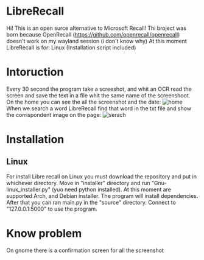 # LibreRecall
Hi! This is an open surce alternative to Microsoft Recall!
Thi broject was born because OpenRecall (https://github.com/openrecall/openrecall) doesn't work on my wayland session (i don't know why)
At this moment LibreRecall is for:
Linux (Installation script included)
# Intoruction
Every 30 second the program take a screeshot, and whit an OCR read the screen and save the text in a file whit the same name of the screenshoot. On the home you can see the all the screenshot and the date:
![home](https://github.com/IlNonoP/LibreRecall/assets/172937845/cb03c9eb-b3d2-416b-8e1e-7ac641e6aaa0)
When we search a word LibreRecall find that word in the txt file and show the corrispondent image on the page:
![serach](https://github.com/IlNonoP/LibreRecall/assets/172937845/5968d16d-3442-4287-8cc9-cce78e9a3e24)

# Installation
## Linux
For install Libre recall on Linux you must download the repository and put in whichever directory. Move in "installer" directory and run "Gnu-linux_installer.py" (yuo need python installed). At this moment are supported Arch, and Debian installer. The program will install dependencies.
After that you can ran main.py in the "source" directory. Connect to "127.0.0.1:5000" to use the program.

# Know problem
On gnome there is a confirmation screen for all the screenshot




